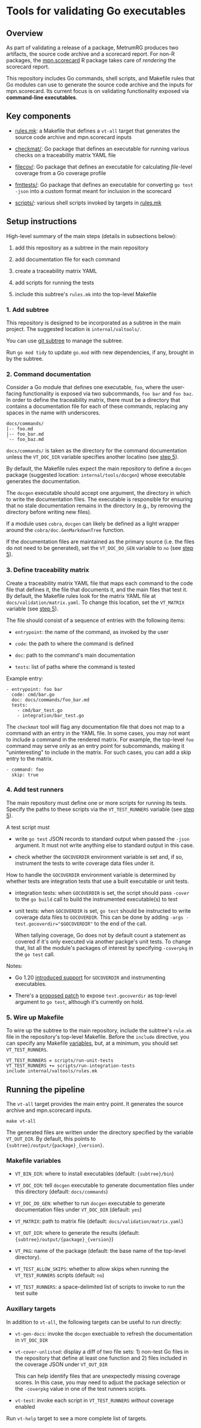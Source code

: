 
Tools for validating Go executables
===================================


Overview
--------

As part of validating a release of a package, MetrumRG produces two
artifacts, the source code archive and a scorecard report.  For non-R
packages, the [mpn.scorecard][ms] R package takes care of *rendering*
the scorecard report.

[ms]: https://github.com/metrumresearchgroup/mpn.scorecard

This repository includes Go commands, shell scripts, and Makefile
rules that Go modules can use to generate the source code archive and
the inputs for mpn.scorecard.  Its current focus is on validating
functionality exposed via **command-line executables**.


Key components
--------------

 * [rules.mk][]: a Makefile that defines a `vt-all` target that
   generates the source code archive and mpn.scorecard inputs

 * [checkmat/][]: Go package that defines an executable for running
   various checks on a traceability matrix YAML file

 * [filecov/][]: Go package that defines an executable for calculating
    *file*-level coverage from a Go coverage profile

 * [fmttests/][]: Go package that defines an executable for converting
   `go test -json` into a custom format meant for inclusion in the
   scorecard

 * [scripts/][]: various shell scripts invoked by targets in
   [rules.mk][]

[rules.mk]: ./rules.mk
[checkmat/]: ./checkmat
[filecov/]: ./filecov
[fmttests/]: ./fmttests
[scripts/]: ./scripts/


Setup instructions
------------------

High-level summary of the main steps (details in subsections below):

 1. add this repository as a subtree in the main repository

 2. add documentation file for each command

 3. create a traceability matrix YAML

 4. add scripts for running the tests

 5. include this subtree's `rules.mk` into the top-level Makefile

### 1. Add subtree

This repository is designed to be incorporated as a subtree in the
main project.  The suggested location is `internal/valtools/`.

You can use [git subtree][gs] to manage the subtree.

[gs]: https://manpages.debian.org/stable/git-man/git-subtree.1.en.html

Run `go mod tidy` to update `go.mod` with new dependencies, if any,
brought in by the subtree.

### 2. Command documentation

Consider a Go module that defines one executable, `foo`, where the
user-facing functionality is exposed via two subcommands, `foo bar`
and `foo baz`.  In order to define the traceability matrix, there must
be a directory that contains a documentation file for each of these
commands, replacing any spaces in the name with underscores.

    docs/commands/
    |-- foo.md
    |-- foo_bar.md
    `-- foo_baz.md

`docs/commands/` is taken as the directory for the command
documentation unless the `VT_DOC_DIR` variable specifies another
locatino (see [step 5](#step5)).

By default, the Makefile rules expect the main repository to define a
`docgen` package (suggested location: `internal/tools/docgen`) whose
executable generates the documentation.

The `docgen` executable should accept one argument, the directory in
which to write the documentation files.  The executable is responsible
for ensuring that no stale documentation remains in the directory
(e.g., by removing the directory before writing new files).

If a module uses `cobra`, `docgen` can likely be defined as a light
wrapper around the `cobra/doc.GenMarkdownTree` function.

If the documentation files are maintained as the primary source
(i.e. the files do not need to be generated), set the `VT_DOC_DO_GEN`
variable to `no` (see [step 5](#step5)).

### 3. Define traceability matrix

Create a traceability matrix YAML file that maps each command to the
code file that defines it, the file that documents it, and the main
files that test it.  By default, the Makefile rules look for the
matrix YAML file at `docs/validation/matrix.yaml`.  To change this
location, set the `VT_MATRIX` variable (see [step 5](#step5)).

The file should consist of a sequence of entries with the following
items:

 * `entrypoint`: the name of the command, as invoked by the user

 * `code`: the path to where the command is defined

 * `doc`: path to the command's main documentation

 * `tests`: list of paths where the command is tested

Example entry:

    - entrypoint: foo bar
      code: cmd/bar.go
      doc: docs/commands/foo_bar.md
      tests:
        - cmd/bar_test.go
        - integration/bar_test.go

The `checkmat` tool will flag any documentation file that does not map
to a command with an entry in the YAML file.  In some cases, you may
not want to include a command in the rendered matrix.  For example,
the top-level `foo` command may serve only as an entry point for
subcommands, making it "uninteresting" to include in the matrix.  For
such cases, you can add a skip entry to the matrix.

    - command: foo
      skip: true

### 4. Add test runners

The main repository must define one or more scripts for running its
tests.  Specify the paths to these scripts via the `VT_TEST_RUNNERS`
variable (see [step 5](#step5)).

A test script must

 * write `go test` JSON records to standard output when passed the
   `-json` argument.  It must not write anything else to standard
   output in this case.

 * check whether the `GOCOVERDIR` environment variable is set and, if
   so, instrument the tests to write coverage data files under it.

How to handle the `GOCOVERDIR` environment variable is determined by
whether tests are integration tests that use a built executable or
unit tests.

 * integration tests: when `GOCOVERDIR` is set, the script should pass
   `-cover` to the `go build` call to build the instrumented
   executable(s) to test

 * unit tests: when `GOCOVERDIR` is set, `go test` should be
   instructed to write coverage data files to `GOCOVERDIR`.  This can
   be done by adding `-args -test.gocoverdir="$GOCOVERDIR"` to the end
   of the call.

   When tallying coverage, Go does not by default count a statement as
   covered if it's only executed via another packge's unit tests.  To
   change that, list all the module's packages of interest by
   specifying `-coverpkg` in the `go test` call.

Notes:

 * Go 1.20 [introduced support][newcov] for `GOCOVERDIR` and
   instrumenting executables.

 * There's a [proposed patch][covarg] to expose `test.gocoverdir` as
   top-level argument to `go test`, although it's currently on hold.

[newcov]: https://go.dev/blog/integration-test-coverage
[covarg]: https://go-review.googlesource.com/c/go/+/456595/14


<a id="step5"></a>

### 5. Wire up Makefile

To wire up the subtree to the main repository, include the subtree's
`rule.mk` file in the repository's top-level Makefile.  Before the
`include` directive, you can specify any Makefile [variables](#vars),
but, at a minimum, you should set `VT_TEST_RUNNERS`.

    VT_TEST_RUNNERS = scripts/run-unit-tests
    VT_TEST_RUNNERS += scripts/run-integration-tests
    include internal/valtools/rules.mk


Running the pipeline
--------------------

The `vt-all` target provides the main entry point.  It generates the
source archive and mpn.scorecard inputs.

    make vt-all

The generated files are written under the directory specified by the
variable `VT_OUT_DIR`.  By default, this points to
`{subtree}/output/{package}_{version}`.

<a id="vars"></a>

### Makefile variables

 * `VT_BIN_DIR`: where to install executables (default:
   `{subtree}/bin`)

 * `VT_DOC_DIR`: tell `docgen` executable to generate documentation
   files under this directory (default: `docs/commands`)

 * `VT_DOC_DO_GEN`: whether to run `docgen` executable to generate
   documentation files under `VT_DOC_DIR` (default: `yes`)

 * `VT_MATRIX`: path to matrix file (default:
   `docs/validation/matrix.yaml`)

 * `VT_OUT_DIR`: where to generate the results (default:
   `{subtree}/output/{package}_{version}`)

 * `VT_PKG`: name of the package (default: the base name of the
   top-level directory).

 * `VT_TEST_ALLOW_SKIPS`: whether to allow skips when running the
   `VT_TEST_RUNNERS` scripts (default: `no`)

 * `VT_TEST_RUNNERS`: a space-delimited list of scripts to invoke to
   run the test suite

### Auxillary targets

In addition to `vt-all`, the following targets can be useful to run
directly:

 * `vt-gen-docs`: invoke the `docgen` exectuable to refresh the
   documentation in `VT_DOC_DIR`

 * `vt-cover-unlisted`: display a diff of two file sets: 1) non-test
   Go files in the repository that define at least one function and 2)
   files included in the coverage JSON under `VT_OUT_DIR`

   This can help identify files that are unexpectedly missing coverage
   scores.  In this case, you may need to adjust the package selection
   or the `-coverpkg` value in one of the test runners scripts.

 * `vt-test`: invoke each script in `VT_TEST_RUNNERS` *without*
   coverage enabled

Run `vt-help` target to see a more complete list of targets.
